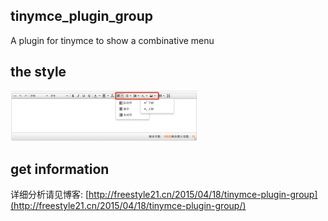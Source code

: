 ## tinymce_plugin_group

A plugin for tinymce to show a combinative  menu


## the style

![img](./img/show.png)


## get information

详细分析请见博客: [http://freestyle21.cn/2015/04/18/tinymce-plugin-group](http://freestyle21.cn/2015/04/18/tinymce-plugin-group/)